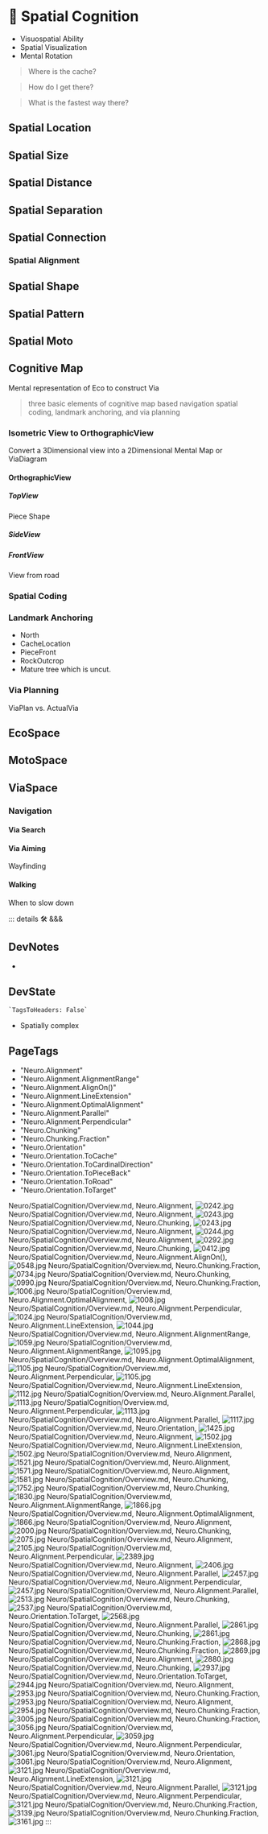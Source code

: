 
# 💜 <neuro>Spatial Cognition</neuro>

- Visuospatial Ability
- Spatial Visualization
- Mental Rotation

> Where is the cache?

> How do I get there?

> What is the fastest way there?

>

## Spatial Location

## Spatial Size

## Spatial Distance

## Spatial Separation

## Spatial Connection

### Spatial Alignment

## Spatial Shape

## Spatial Pattern

## Spatial Moto

## Cognitive Map

Mental representation of Eco to construct Via

> three basic elements of cognitive map based navigation spatial coding, landmark anchoring, and via planning

### Isometric View to OrthographicView

Convert a 3Dimensional view into a 2Dimensional Mental Map or ViaDiagram

#### OrthographicView

##### TopView

Piece Shape

##### SideView

##### FrontView

View from road

### Spatial Coding

### Landmark Anchoring

- North
- CacheLocation
- PieceFront
- RockOutcrop
- Mature tree which is uncut.

### Via Planning

ViaPlan vs. ActualVia

## <eko>EcoSpace</eko>

## <moto>MotoSpace</moto>

## <via>ViaSpace</via>

### Navigation

#### Via Search

#### Via Aiming

Wayfinding

#### Walking

When to slow down

::: details 🛠 <dev>&&&</dev>

## DevNotes

-

## DevState

```py
`TagsToHeaders: False`
```

- Spatially complex

<h2>PageTags</h2>

- "Neuro.Alignment"
- "Neuro.Alignment.AlignmentRange"
- "Neuro.Alignment.AlignOn()"
- "Neuro.Alignment.LineExtension"
- "Neuro.Alignment.OptimalAlignment"
- "Neuro.Alignment.Parallel"
- "Neuro.Alignment.Perpendicular"
- "Neuro.Chunking"
- "Neuro.Chunking.Fraction"
- "Neuro.Orientation"
- "Neuro.Orientation.ToCache"
- "Neuro.Orientation.ToCardinalDirection"
- "Neuro.Orientation.ToPieceBack"
- "Neuro.Orientation.ToRoad"
- "Neuro.Orientation.ToTarget"

Neuro/SpatialCognition/Overview.md, <dev>Neuro.Alignment</dev>, ![0242.jpg](/PaperPhoto/0242.jpg)
Neuro/SpatialCognition/Overview.md, <dev>Neuro.Alignment</dev>, ![0243.jpg](/PaperPhoto/0243.jpg)
Neuro/SpatialCognition/Overview.md, <dev>Neuro.Chunking</dev>, ![0243.jpg](/PaperPhoto/0243.jpg)
Neuro/SpatialCognition/Overview.md, <dev>Neuro.Alignment</dev>, ![0244.jpg](/PaperPhoto/0244.jpg)
Neuro/SpatialCognition/Overview.md, <dev>Neuro.Alignment</dev>, ![0292.jpg](/PaperPhoto/0292.jpg)
Neuro/SpatialCognition/Overview.md, <dev>Neuro.Chunking</dev>, ![0412.jpg](/PaperPhoto/0412.jpg)
Neuro/SpatialCognition/Overview.md, <dev>Neuro.Alignment.AlignOn()</dev>, ![0548.jpg](/PaperPhoto/0548.jpg)
Neuro/SpatialCognition/Overview.md, <dev>Neuro.Chunking.Fraction</dev>, ![0734.jpg](/PaperPhoto/0734.jpg)
Neuro/SpatialCognition/Overview.md, <dev>Neuro.Chunking</dev>, ![0990.jpg](/PaperPhoto/0990.jpg)
Neuro/SpatialCognition/Overview.md, <dev>Neuro.Chunking.Fraction</dev>, ![1006.jpg](/PaperPhoto/1006.jpg)
Neuro/SpatialCognition/Overview.md, <dev>Neuro.Alignment.OptimalAlignment</dev>, ![1008.jpg](/PaperPhoto/1008.jpg)
Neuro/SpatialCognition/Overview.md, <dev>Neuro.Alignment.Perpendicular</dev>, ![1024.jpg](/PaperPhoto/1024.jpg)
Neuro/SpatialCognition/Overview.md, <dev>Neuro.Alignment.LineExtension</dev>, ![1044.jpg](/PaperPhoto/1044.jpg)
Neuro/SpatialCognition/Overview.md, <dev>Neuro.Alignment.AlignmentRange</dev>, ![1059.jpg](/PaperPhoto/1059.jpg)
Neuro/SpatialCognition/Overview.md, <dev>Neuro.Alignment.AlignmentRange</dev>, ![1095.jpg](/PaperPhoto/1095.jpg)
Neuro/SpatialCognition/Overview.md, <dev>Neuro.Alignment.OptimalAlignment</dev>, ![1105.jpg](/PaperPhoto/1105.jpg)
Neuro/SpatialCognition/Overview.md, <dev>Neuro.Alignment.Perpendicular</dev>, ![1105.jpg](/PaperPhoto/1105.jpg)
Neuro/SpatialCognition/Overview.md, <dev>Neuro.Alignment.LineExtension</dev>, ![1112.jpg](/PaperPhoto/1112.jpg)
Neuro/SpatialCognition/Overview.md, <dev>Neuro.Alignment.Parallel</dev>, ![1113.jpg](/PaperPhoto/1113.jpg)
Neuro/SpatialCognition/Overview.md, <dev>Neuro.Alignment.Perpendicular</dev>, ![1113.jpg](/PaperPhoto/1113.jpg)
Neuro/SpatialCognition/Overview.md, <dev>Neuro.Alignment.Parallel</dev>, ![1117.jpg](/PaperPhoto/1117.jpg)
Neuro/SpatialCognition/Overview.md, <dev>Neuro.Orientation</dev>, ![1425.jpg](/PaperPhoto/1425.jpg)
Neuro/SpatialCognition/Overview.md, <dev>Neuro.Alignment</dev>, ![1502.jpg](/PaperPhoto/1502.jpg)
Neuro/SpatialCognition/Overview.md, <dev>Neuro.Alignment.LineExtension</dev>, ![1502.jpg](/PaperPhoto/1502.jpg)
Neuro/SpatialCognition/Overview.md, <dev>Neuro.Alignment</dev>, ![1521.jpg](/PaperPhoto/1521.jpg)
Neuro/SpatialCognition/Overview.md, <dev>Neuro.Alignment</dev>, ![1571.jpg](/PaperPhoto/1571.jpg)
Neuro/SpatialCognition/Overview.md, <dev>Neuro.Alignment</dev>, ![1581.jpg](/PaperPhoto/1581.jpg)
Neuro/SpatialCognition/Overview.md, <dev>Neuro.Chunking</dev>, ![1752.jpg](/PaperPhoto/1752.jpg)
Neuro/SpatialCognition/Overview.md, <dev>Neuro.Chunking</dev>, ![1830.jpg](/PaperPhoto/1830.jpg)
Neuro/SpatialCognition/Overview.md, <dev>Neuro.Alignment.AlignmentRange</dev>, ![1866.jpg](/PaperPhoto/1866.jpg)
Neuro/SpatialCognition/Overview.md, <dev>Neuro.Alignment.OptimalAlignment</dev>, ![1866.jpg](/PaperPhoto/1866.jpg)
Neuro/SpatialCognition/Overview.md, <dev>Neuro.Alignment</dev>, ![2000.jpg](/PaperPhoto/2000.jpg)
Neuro/SpatialCognition/Overview.md, <dev>Neuro.Chunking</dev>, ![2075.jpg](/PaperPhoto/2075.jpg)
Neuro/SpatialCognition/Overview.md, <dev>Neuro.Alignment</dev>, ![2105.jpg](/PaperPhoto/2105.jpg)
Neuro/SpatialCognition/Overview.md, <dev>Neuro.Alignment.Perpendicular</dev>, ![2389.jpg](/PaperPhoto/2389.jpg)
Neuro/SpatialCognition/Overview.md, <dev>Neuro.Alignment</dev>, ![2406.jpg](/PaperPhoto/2406.jpg)
Neuro/SpatialCognition/Overview.md, <dev>Neuro.Alignment.Parallel</dev>, ![2457.jpg](/PaperPhoto/2457.jpg)
Neuro/SpatialCognition/Overview.md, <dev>Neuro.Alignment.Perpendicular</dev>, ![2457.jpg](/PaperPhoto/2457.jpg)
Neuro/SpatialCognition/Overview.md, <dev>Neuro.Alignment.Parallel</dev>, ![2513.jpg](/PaperPhoto/2513.jpg)
Neuro/SpatialCognition/Overview.md, <dev>Neuro.Chunking</dev>, ![2537.jpg](/PaperPhoto/2537.jpg)
Neuro/SpatialCognition/Overview.md, <dev>Neuro.Orientation.ToTarget</dev>, ![2568.jpg](/PaperPhoto/2568.jpg)
Neuro/SpatialCognition/Overview.md, <dev>Neuro.Alignment.Parallel</dev>, ![2861.jpg](/PaperPhoto/2861.jpg)
Neuro/SpatialCognition/Overview.md, <dev>Neuro.Chunking</dev>, ![2861.jpg](/PaperPhoto/2861.jpg)
Neuro/SpatialCognition/Overview.md, <dev>Neuro.Chunking.Fraction</dev>, ![2868.jpg](/PaperPhoto/2868.jpg)
Neuro/SpatialCognition/Overview.md, <dev>Neuro.Chunking.Fraction</dev>, ![2869.jpg](/PaperPhoto/2869.jpg)
Neuro/SpatialCognition/Overview.md, <dev>Neuro.Alignment</dev>, ![2880.jpg](/PaperPhoto/2880.jpg)
Neuro/SpatialCognition/Overview.md, <dev>Neuro.Chunking</dev>, ![2937.jpg](/PaperPhoto/2937.jpg)
Neuro/SpatialCognition/Overview.md, <dev>Neuro.Orientation.ToTarget</dev>, ![2944.jpg](/PaperPhoto/2944.jpg)
Neuro/SpatialCognition/Overview.md, <dev>Neuro.Alignment</dev>, ![2953.jpg](/PaperPhoto/2953.jpg)
Neuro/SpatialCognition/Overview.md, <dev>Neuro.Chunking.Fraction</dev>, ![2953.jpg](/PaperPhoto/2953.jpg)
Neuro/SpatialCognition/Overview.md, <dev>Neuro.Alignment</dev>, ![2954.jpg](/PaperPhoto/2954.jpg)
Neuro/SpatialCognition/Overview.md, <dev>Neuro.Chunking.Fraction</dev>, ![3005.jpg](/PaperPhoto/3005.jpg)
Neuro/SpatialCognition/Overview.md, <dev>Neuro.Chunking.Fraction</dev>, ![3056.jpg](/PaperPhoto/3056.jpg)
Neuro/SpatialCognition/Overview.md, <dev>Neuro.Alignment.Perpendicular</dev>, ![3059.jpg](/PaperPhoto/3059.jpg)
Neuro/SpatialCognition/Overview.md, <dev>Neuro.Alignment.Perpendicular</dev>, ![3061.jpg](/PaperPhoto/3061.jpg)
Neuro/SpatialCognition/Overview.md, <dev>Neuro.Orientation</dev>, ![3061.jpg](/PaperPhoto/3061.jpg)
Neuro/SpatialCognition/Overview.md, <dev>Neuro.Alignment</dev>, ![3121.jpg](/PaperPhoto/3121.jpg)
Neuro/SpatialCognition/Overview.md, <dev>Neuro.Alignment.LineExtension</dev>, ![3121.jpg](/PaperPhoto/3121.jpg)
Neuro/SpatialCognition/Overview.md, <dev>Neuro.Alignment.Parallel</dev>, ![3121.jpg](/PaperPhoto/3121.jpg)
Neuro/SpatialCognition/Overview.md, <dev>Neuro.Alignment.Perpendicular</dev>, ![3121.jpg](/PaperPhoto/3121.jpg)
Neuro/SpatialCognition/Overview.md, <dev>Neuro.Chunking.Fraction</dev>, ![3139.jpg](/PaperPhoto/3139.jpg)
Neuro/SpatialCognition/Overview.md, <dev>Neuro.Chunking.Fraction</dev>, ![3161.jpg](/PaperPhoto/3161.jpg)
:::
